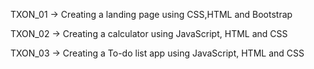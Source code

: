 TXON_01 -> Creating a landing page using CSS,HTML and Bootstrap

TXON_02 -> Creating a calculator using JavaScript, HTML and CSS

TXON_03 -> Creating a To-do list app using JavaScript, HTML and CSS
